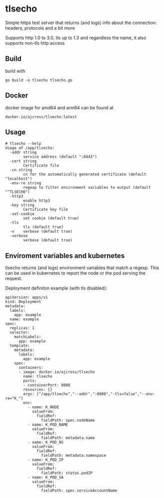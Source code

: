 # tlsecho

Simple https test server that returns (and logs) info about the connection: headers, protocols and a bit more

Supports http 1.0 to 3.0, tls up to 1.3 and regardless the name, it also supports non-tls http access 

## Build

build with 

```
go build -o tlsecho tlsecho.go
```

## Docker

docker image for amd64 and arm64 can be found at 

```
docker.io/ajcross/tlsecho:latest
```

## Usage

```
# tlsecho --help
Usage of /app/tlsecho:
  -addr string
    	service address (default ":8443")
  -cert string
    	Certificate file
  -cn string
    	cn for the automatically generated certificate (default "localhost")
  -env-re string
    	regexp to filter environment variables to output (default "^TLSECHO")
  -http3
    	enable http3
  -key string
    	Certificate key file
  -set-cookie
    	set cookie (default true)
  -tls
    	tls (default true)
  -v	verbose (default true)
  -verbose
    	verbose (default true)
```

## Enviroment variables and kubernetes

tlsecho returns (and logs) environment variables that match a regexp. This can be used in kubernetes to report the node or the pod serving the request. 

Deployment definiton example (with tls disabled):

```
apiVersion: apps/v1
kind: Deployment
metadata:
  labels:
    app: example
  name: example
spec:
  replicas: 1
  selector:
    matchLabels:
      app: example
  template:
    metadata:
      labels:
        app: example
    spec:
      containers:
      - image: docker.io/ajcross/tlsecho
        name: tlsecho
        ports:
        - containerPort: 8080
        resources: {}
        args: ["/app/tlsecho","--addr",":8080","-tls=false","--env-re=^K_"]
        env:
          - name: K_NODE
            valueFrom:
              fieldRef:
                fieldPath: spec.nodeName
          - name: K_POD_NAME
            valueFrom:
              fieldRef:
                fieldPath: metadata.name
          - name: K_POD_NS
            valueFrom:
              fieldRef:
                fieldPath: metadata.namespace
          - name: K_POD_IP
            valueFrom:
              fieldRef:
                fieldPath: status.podIP
          - name: K_POD_SA
            valueFrom:
              fieldRef:
                fieldPath: spec.serviceAccountName
```

